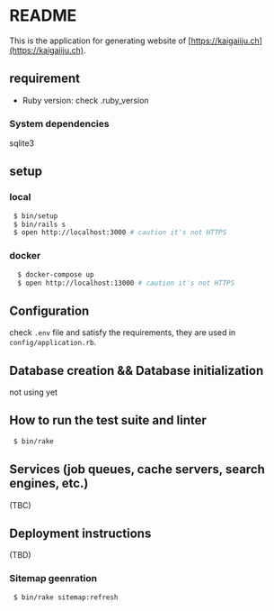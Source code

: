 # README

This is the application for generating website of [https://kaigaiiju.ch](https://kaigaiiju.ch).

## requirement

 * Ruby version: check .ruby_version

### System dependencies

sqlite3

## setup

### local

```bash
 $ bin/setup
 $ bin/rails s
 $ open http://localhost:3000 # caution it's not HTTPS
```

### docker

```bash
  $ docker-compose up
  $ open http://localhost:13000 # caution it's not HTTPS
```

## Configuration

check `.env` file and satisfy the requirements, they are used in `config/application.rb`.

## Database creation && Database initialization

not using yet

## How to run the test suite and linter

```bash
 $ bin/rake
```

## Services (job queues, cache servers, search engines, etc.)

(TBC)

## Deployment instructions

(TBD)

### Sitemap geenration

```bash
 $ bin/rake sitemap:refresh
```

